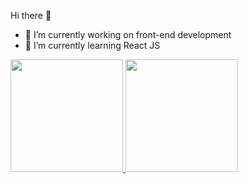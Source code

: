 Hi there 👋

- 🔭 I’m currently working on front-end development
- 🌱 I’m currently learning React JS

 <div>
  <a href="https://github.com/pedrodruviaro">
  <img height="180em" src="https://github-readme-stats.vercel.app/api?username=rafaballerini&show_icons=true&theme=dracula&include_all_commits=true&count_private=true"/>
  <img height="180em" src="https://github-readme-stats.vercel.app/api/top-langs/?username=rafaballerini&layout=compact&langs_count=7&theme=dracula"/>
</div>
